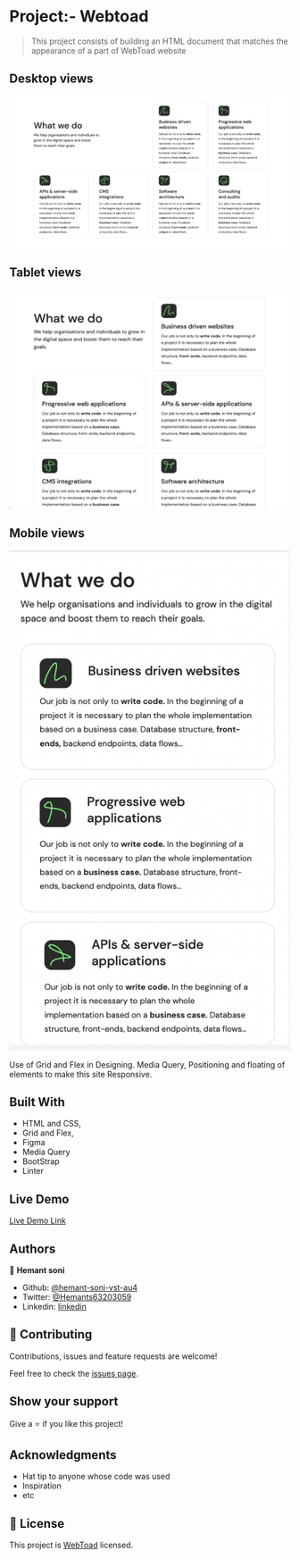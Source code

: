 # Project:- Webtoad

> This project consists of building an HTML document that matches the appearance of a part of WebToad website

## Desktop views
![Desktop View](./static/images/desktop.png)
## Tablet views
![Tablet View](./static/images/tablet.png)
## Mobile views
![Mobile View](./static/images/mobile.png)

Use of Grid and Flex in Designing. Media Query, Positioning and floating of elements to make this site Responsive.

## Built With

- HTML and CSS,
- Grid and Flex,
- Figma
- Media Query
- BootStrap
- Linter

## Live Demo

[Live Demo Link](https://hemant-soni-vst-au4.github.io/webtoad/)


## Authors

👤 **Hemant soni**

- Github: [@hemant-soni-vst-au4](https://github.com/hemant-soni-vst-au4)
- Twitter: [@Hemants63203059](https://twitter.com/Hemants63203059)
- Linkedin: [linkedin](https://www.linkedin.com/in/hemantso/)

## 🤝 Contributing

Contributions, issues and feature requests are welcome!

Feel free to check the [issues page](https://github.com/hemant-soni-vst-au4/webtoad/issues).

## Show your support

Give a ⭐️ if you like this project!

## Acknowledgments

- Hat tip to anyone whose code was used
- Inspiration
- etc

## 📝 License

This project is [WebToad](https://webtoad.dev/) licensed.